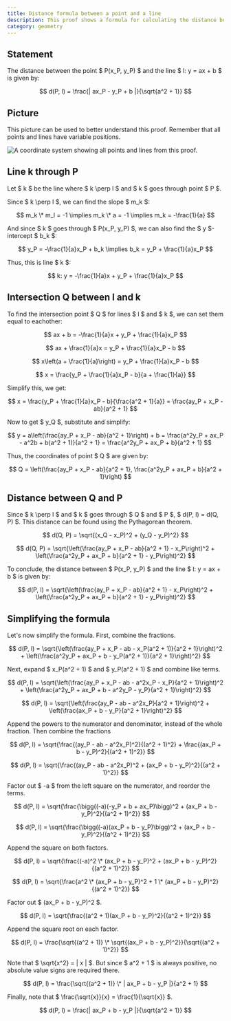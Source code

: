 ```yaml
---
title: Distance formula between a point and a line
description: This proof shows a formula for calculating the distance between a point and a line in the form of y = ax + b.
category: geometry
---
```


## Statement

The distance between the point $ P(x_P, y_P) $ and the line $ l: y = ax + b $ is given by:

$$ d(P, l) = \frac{| ax_P - y_P + b |}{\sqrt{a^2 + 1}} $$

## Picture

This picture can be used to better understand this proof. Remember that all points and lines have variable positions.

![A coordinate system showing all points and lines from this proof.](/proofs/distance-formula-point-line.png)

## Line k through P

Let $ k $ be the line where $ k \perp l $ and $ k $ goes through point $ P $.

Since $ k \perp l $, we can find the slope $ m_k $:

$$ m_k \* m_l = -1 \implies m_k \* a = -1 \implies m_k = -\frac{1}{a} $$

And since $ k $ goes through $ P(x_P, y_P) $, we can also find the $ y $-intercept $ b_k $:

$$ y_P = -\frac{1}{a}x_P + b_k \implies b_k = y_P + \frac{1}{a}x_P $$

Thus, this is line $ k $:

$$ k: y = -\frac{1}{a}x + y_P + \frac{1}{a}x_P $$

## Intersection Q between l and k

To find the intersection point $ Q $ for lines $ l $ and $ k $, we can set them equal to eachother:

$$ ax + b = -\frac{1}{a}x + y_P + \frac{1}{a}x_P $$

$$ ax + \frac{1}{a}x = y_P + \frac{1}{a}x_P - b $$

$$ x\left(a + \frac{1}{a}\right) = y_P + \frac{1}{a}x_P - b $$

$$ x = \frac{y_P + \frac{1}{a}x_P - b}{a + \frac{1}{a}} $$

Simplify this, we get:

$$ x = \frac{y_P + \frac{1}{a}x_P - b}{\frac{a^2 + 1}{a}} = \frac{ay_P + x_P - ab}{a^2 + 1} $$

Now to get $ y_Q $, substitute and simplify:

$$ y = a\left(\frac{ay_P + x_P - ab}{a^2 + 1}\right) + b = \frac{a^2y_P + ax_P - a^2b + b(a^2 + 1)}{a^2 + 1} = \frac{a^2y_P + ax_P + b}{a^2 + 1} $$

Thus, the coordinates of point $ Q $ are given by:

$$ Q = \left(\frac{ay_P + x_P - ab}{a^2 + 1}, \frac{a^2y_P + ax_P + b}{a^2 + 1}\right) $$

## Distance between Q and P

Since $ k \perp l $ and $ k $ goes through $ Q $ and $ P $, $ d(P, l) = d(Q, P) $. This distance can be found using the Pythagorean theorem.

$$ d(Q, P) = \sqrt{(x_Q - x_P)^2 + (y_Q - y_P)^2} $$

$$ d(Q, P) = \sqrt{\left(\frac{ay_P + x_P - ab}{a^2 + 1} - x_P\right)^2 + \left(\frac{a^2y_P + ax_P + b}{a^2 + 1} - y_P\right)^2} $$

To conclude, the distance between $ P(x_P, y_P) $ and the line $ l: y = ax + b $ is given by:

$$ d(P, l) = \sqrt{\left(\frac{ay_P + x_P - ab}{a^2 + 1} - x_P\right)^2 + \left(\frac{a^2y_P + ax_P + b}{a^2 + 1} - y_P\right)^2} $$

## Simplifying the formula

Let's now simplify the formula. First, combine the fractions.

$$ d(P, l) = \sqrt{\left(\frac{ay_P + x_P - ab - x_P(a^2 + 1)}{a^2 + 1}\right)^2 + \left(\frac{a^2y_P + ax_P + b - y_P(a^2 + 1)}{a^2 + 1}\right)^2} $$

Next, expand $ x_P(a^2 + 1) $ and $ y_P(a^2 + 1) $ and combine like terms.

$$ d(P, l) = \sqrt{\left(\frac{ay_P + x_P - ab - a^2x_P - x_P}{a^2 + 1}\right)^2 + \left(\frac{a^2y_P + ax_P + b - a^2y_P - y_P}{a^2 + 1}\right)^2} $$

$$ d(P, l) = \sqrt{\left(\frac{ay_P - ab - a^2x_P}{a^2 + 1}\right)^2 + \left(\frac{ax_P + b - y_P}{a^2 + 1}\right)^2} $$

Append the powers to the numerator and denominator, instead of the whole fraction. Then combine the fractions

$$ d(P, l) = \sqrt{\frac{(ay_P - ab - a^2x_P)^2}{(a^2 + 1)^2} + \frac{(ax_P + b - y_P)^2}{(a^2 + 1)^2}} $$

$$ d(P, l) = \sqrt{\frac{(ay_P - ab - a^2x_P)^2 + (ax_P + b - y_P)^2}{(a^2 + 1)^2}} $$

Factor out $ -a $ from the left square on the numerator, and reorder the terms.

$$ d(P, l) = \sqrt{\frac{\bigg((-a)(-y_P + b + ax_P)\bigg)^2 + (ax_P + b - y_P)^2}{(a^2 + 1)^2}} $$

$$ d(P, l) = \sqrt{\frac{\bigg((-a)(ax_P + b - y_P)\bigg)^2 + (ax_P + b - y_P)^2}{(a^2 + 1)^2}} $$

Append the square on both factors.

$$ d(P, l) = \sqrt{\frac{(-a)^2 \* (ax_P + b - y_P)^2 + (ax_P + b - y_P)^2}{(a^2 + 1)^2}} $$

$$ d(P, l) = \sqrt{\frac{a^2 \* (ax_P + b - y_P)^2 + 1 \* (ax_P + b - y_P)^2}{(a^2 + 1)^2}} $$

Factor out $ (ax_P + b - y_P)^2 $.

$$ d(P, l) = \sqrt{\frac{(a^2 + 1)(ax_P + b - y_P)^2}{(a^2 + 1)^2}} $$

Append the square root on each factor.

$$ d(P, l) = \frac{\sqrt{(a^2 + 1)} \* \sqrt{(ax_P + b - y_P)^2}}{\sqrt{(a^2 + 1)^2}} $$

Note that $ \sqrt{x^2} = | x | $. But since $ a^2 + 1 $ is always positive, no absolute value signs are required there.

$$ d(P, l) = \frac{\sqrt{(a^2 + 1)} \* | ax_P + b - y_P |}{a^2 + 1} $$

Finally, note that $ \frac{\sqrt{x}}{x} = \frac{1}{\sqrt{x}} $.

$$ d(P, l) = \frac{| ax_P + b - y_P |}{\sqrt{a^2 + 1}} $$
